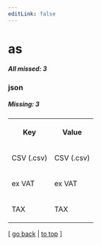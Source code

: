 ```yaml
---
editLink: false
---
```


# as

##### All missed: 3


### json

##### Missing: 3

<table width="100%">
<tr><th width="50%">

Key

</th><th width="50%">

Value

</th></tr>
<tr><td width="50%">

CSV (.csv)

</td><td width="50%">

CSV (.csv)

</td></tr>
<tr><td width="50%">

ex VAT

</td><td width="50%">

ex VAT

</td></tr>
<tr><td width="50%">

TAX

</td><td width="50%">

TAX

</td></tr>
</table>

[ [go back](../status.md) | [to top](#) ]


